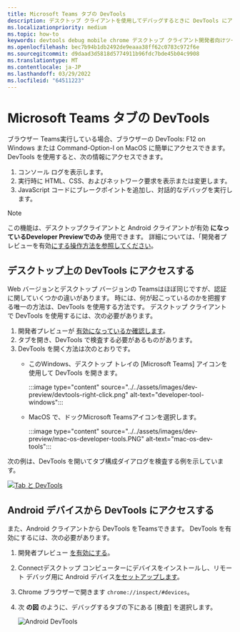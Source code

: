 ```yaml
---
title: Microsoft Teams タブの DevTools
description: デスクトップ クライアントを使用してデバッグするときに DevTools にアクセスMicrosoft Teams説明します。
ms.localizationpriority: medium
ms.topic: how-to
keywords: devtools debug mobile chrome デスクトップ クライアント開発者向けツール タブ
ms.openlocfilehash: bec7b94b1db2492de9eaaa38ff62c0783c972f6e
ms.sourcegitcommit: d9daad3d5818d5774911b96fdc7bde45b04c9908
ms.translationtype: MT
ms.contentlocale: ja-JP
ms.lasthandoff: 03/29/2022
ms.locfileid: "64511223"
---
```

# <a name="devtools-for-microsoft-teams-tabs"></a>Microsoft Teams タブの DevTools

ブラウザー Teams実行している場合、ブラウザーの DevTools: F12 on Windows または Command-Option-I on MacOS に簡単にアクセスできます。 DevTools を使用すると、次の情報にアクセスできます。

1. コンソール ログを表示します。
1. 実行時に HTML、CSS、およびネットワーク要求を表示または変更します。
1. JavaScript コードにブレークポイントを追加し、対話的なデバッグを実行します。

> [!NOTE]
> この機能は、デスクトップクライアントと Android クライアントが有効 **になっているDeveloper Previewでのみ** 使用できます。 詳細については、「開発者プレビューを有効[にする操作方法を参照してください](~/resources/dev-preview/developer-preview-intro.md)。

## <a name="access-devtools-on-the-desktop"></a>デスクトップ上の DevTools にアクセスする

Web バージョンとデスクトップ バージョンの Teamsはほぼ同じですが、認証に関していくつかの違いがあります。 時には、何が起こっているのかを把握する唯一の方法は、DevTools を使用する方法です。 デスクトップ クライアントで DevTools を使用するには、次の必要があります。

1. 開発者プレビューが [有効になっているか確認します](~/resources/dev-preview/developer-preview-intro.md)。
1. タブを開き、DevTools で検査する必要があるものがあります。
1. DevTools を開く方法は次のとおりです。
    * このWindows、デスクトップ トレイの [Microsoft Teams] アイコンを使用して DevTools を開きます。

      :::image type="content" source="../../assets/images/dev-preview/devtools-right-click.png" alt-text="developer-tool-windows":::

    * MacOS で、ドックMicrosoft Teamsアイコンを選択します。

      :::image type="content" source="../../assets/images/dev-preview/mac-os-developer-tools.PNG" alt-text="mac-os-dev-tools":::

次の例は、DevTools を開いてタブ構成ダイアログを検査する例を示しています。

   [![Tab と DevTools](~/assets/images/dev-preview/tab-and-devtools.png)](~/assets/images/dev-preview/tab-and-devtools.png#lightbox)

## <a name="access-devtools-from-an-android-device"></a>Android デバイスから DevTools にアクセスする

また、Android クライアントから DevTools をTeamsできます。 DevTools を有効にするには、次の必要があります。

1. 開発者プレビュー [を有効にする](~/resources/dev-preview/developer-preview-intro.md)。
1. Connectデスクトップ コンピューターにデバイスをインストールし、リモート デバッグ用に Android デバイス[をセットアップします](https://developers.google.com/web/tools/chrome-devtools/remote-debugging/)。
1. Chrome ブラウザーで開きます `chrome://inspect/#devices`。
1. 次 **の図** のように、デバッグするタブの下にある [検査] を選択します。

   ![Android DevTools](~/assets/images/android-devtools.png)

